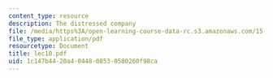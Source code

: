```yaml
---
content_type: resource
description: The distressed company
file: /media/https%3A/open-learning-course-data-rc.s3.amazonaws.com/15-649-the-law-of-mergers-and-acquisitions-spring-2003/1c147b4420a4044808530580260f98ca_lec10.pdf
file_type: application/pdf
resourcetype: Document
title: lec10.pdf
uid: 1c147b44-20a4-0448-0853-0580260f98ca
---
```

